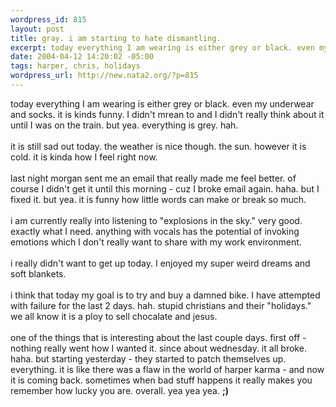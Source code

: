 ```yaml
--- 
wordpress_id: 815
layout: post
title: gray. i am starting to hate dismantling.
excerpt: today everything I am wearing is either grey or black. even my underwear and socks. it is kinds funny. I didn't mrean to and I didn't really think about it until I was on the train. but yea. everything is grey. hah. it is still sad out today.  the weather is nice though. the sun. however it is cold. it is kinda how I feel right now.  last night morgan sent me an email that r...
date: 2004-04-12 14:20:02 -05:00
tags: harper, chris, holidays
wordpress_url: http://new.nata2.org/?p=815
---
```

today everything I am wearing is either grey or black. even my underwear and socks. it is kinds funny. I didn't mrean to and I didn't really think about it until I was on the train. but yea. everything is grey. hah. <br/><br/>it is still sad out today.  the weather is nice though. the sun. however it is cold. it is kinda how I feel right now.  <br/><br/>last night morgan sent me an email that really made me feel better. of course I didn't get it until this morning - cuz I broke email again. haha. but I fixed it. but yea. it is funny how little words can make or break so much. <br/><br/>i am currently really into listening to "explosions in the sky." very good. exactly what I need. anything with vocals has the potential of invoking emotions which I don't really want to share with my work environment. <br/><br/>i really didn't want to get up today. I enjoyed my super weird dreams and soft blankets. <br/><br/>i think that today my goal is to try and buy a damned bike. I have attempted with failure for the last 2 days. hah. stupid christians and their "holidays." we all know it is a ploy to sell chocalate and jesus. <br/><bR>one of the things that is interesting about the last couple days. first off - nothing really went how I wanted it. since about wednesday. it all broke. haha. but starting yesterday - they started to patch themselves up. everything. it is like there was a flaw in the world of harper karma - and now it is coming back. sometimes when bad stuff happens it really makes you remember how lucky you are. overall. yea yea yea. <b>;)</b>
